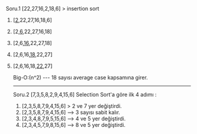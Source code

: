 ​    Soru.1             [22,27,16,2,18,6] > insertion sort

1. [<u>2</u>,22,27,16,18,6]

2. [2,<u>6</u>,22,27,16,18]

3. [2,6,<u>16</u>,22,27,18]

4. [2,6,16,<u>18</u>,22,27]

5. [2,6,16,18,<u>22</u>,27]

   Big-O:(n^2) --- 18 sayısı average case kapsamına girer.

   ------

   Soru.2          [7,3,5,8,2,9,4,15,6] Selection Sort'a göre ilk 4 adımı :

   	1. [2,3,5,8,7,9,4,15,6]  > 2 ve 7 yer değiştirdi.
   	1. [2,3,5,8,7,9,4,15,6] --> 3 sayısı sabit kalır.
   	1. [2,3,4,8,7,9,5,15,6] --> 4 ve 5 yer değiştirdi.
   	1. [2,3,4,5,7,9,8,15,6] --> 8 ve 5 yer değiştirdi.